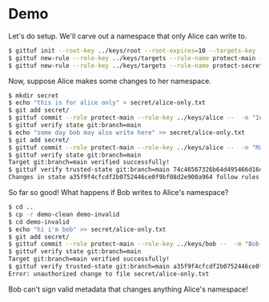 # Demo

Let's do setup. We'll carve out a namespace that only Alice can write to.

```bash
$ gittuf init --root-key ../keys/root --root-expires=10 --targets-key ../keys/targets --targets-expires=10
$ gittuf new-rule --role-key ../keys/targets --rule-name protect-main --allow-key ../keys/alice.pub --allow-key ../keys/bob.pub --protect-path "git:branch=main"
$ gittuf new-rule --role-key ../keys/targets --rule-name protect-secret-contents --allow-key ../keys/alice.pub --protect-path "secret/*"
```

Now, suppose Alice makes some changes to her namespace.

```bash
$ mkdir secret
$ echo "this is for alice only" > secret/alice-only.txt
$ git add secret/
$ gittuf commit --role protect-main --role-key ../keys/alice --  -m "Initial commit"
$ gittuf verify state git:branch=main
$ echo "some day bob may also write here" >> secret/alice-only.txt
$ git add secret/
$ gittuf commit --role protect-main --role-key ../keys/alice --  -m "Make Bob hopeful"
$ gittuf verify state git:branch=main
Target git:branch=main verified successfully!
$ gittuf verify trusted-state git:branch=main 74c46567326b64d495466d16dc07742332cc8f8f a35f9f4cfcdf2b0752446ce0f9bf08d2e900a964
Changes in state a35f9f4cfcdf2b0752446ce0f9bf08d2e900a964 follow rules specified in state 74c46567326b64d495466d16dc07742332cc8f8f for git:branch=main!
```

So far so good! What happens if Bob writes to Alice's namespace?

```bash
$ cd ..
$ cp -r demo-clean demo-invalid
$ cd demo-invalid
$ echo "hi i'm bob" >> secret/alice-only.txt
$ git add secret/
$ gittuf commit --role protect-main --role-key ../keys/bob --  -m "Bob gives it a go"
$ gittuf verify state git:branch=main
Target git:branch=main verified successfully!
$ gittuf verify trusted-state git:branch=main a35f9f4cfcdf2b0752446ce0f9bf08d2e900a964 61d1262122a57a4420c923f44a213f4620956ae6
Error: unauthorized change to file secret/alice-only.txt
```

Bob can't sign valid metadata that changes anything Alice's namespace!